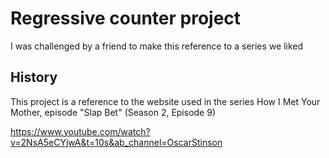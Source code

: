 # Regressive counter project

I was challenged by a friend to make this reference to a series we liked

## History

This project is a reference to the website used in the series How I Met Your Mother, episode "Slap Bet" (Season 2, Episode 9)

https://www.youtube.com/watch?v=2NsA5eCYjwA&t=10s&ab_channel=OscarStinson
